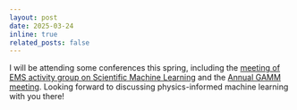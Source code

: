 ```yaml
---
layout: post
date: 2025-03-24
inline: true
related_posts: false
---
```


I will be attending some conferences this spring, including the <a href="https://www.mate.polimi.it/events/EMS-TAG-SciML-25/index.php">meeting of EMS activity group on Scientific Machine Learning</a> and the <a href="https://jahrestagung.gamm.org/annual-meeting-2025/95th-annual-meeting-2/">Annual GAMM meeting</a>. Looking forward to discussing physics-informed machine learning with you there!
